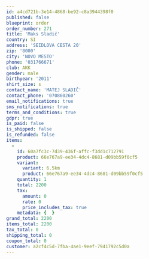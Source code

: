 ```yaml
---
id: a4cd721b-3e14-4868-be92-c8a3944398f0
published: false
blueprint: order
order_number: 271
title: 'Maks Sladič'
country: SI
address: 'SEIDLOVA CESTA 20'
zip: '8000'
city: 'NOVO MESTO'
phone: '031766671'
club: AKK
gender: male
birthyear: '2011'
shirt_size: s
contact_name: 'MATEJ SLADIČ'
contact_phone: '070860260'
email_notifications: true
sms_notifications: true
terms_and_conditions: true
gdpr: true
is_paid: false
is_shipped: false
is_refunded: false
items:
  -
    id: 60a7fc3c-7d39-436f-affc-f3dd1c712791
    product: 66e767a9-ee34-4dc4-8681-d09bb59f0cf5
    variant:
      variant: 6.5km
      product: 66e767a9-ee34-4dc4-8681-d09bb59f0cf5
    quantity: 1
    total: 2200
    tax:
      amount: 0
      rate: 0
      price_includes_tax: true
    metadata: {  }
grand_total: 2200
items_total: 2200
tax_total: 0
shipping_total: 0
coupon_total: 0
customer: a2cf4c5d-7fba-4ae1-9eef-7941792c5d0a
---
```

